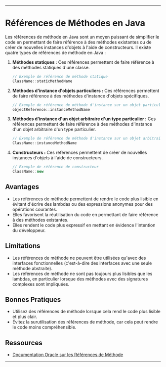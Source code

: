 ---

# Références de Méthodes en Java

Les références de méthode en Java sont un moyen puissant de simplifier le code en permettant de faire référence à des méthodes existantes ou de créer de nouvelles instances d'objets à l'aide de constructeurs. Il existe quatre types de références de méthode en Java :

1. **Méthodes statiques :** Ces références permettent de faire référence à des méthodes statiques d'une classe.

    ```java
    // Exemple de référence de méthode statique
    ClassName::staticMethodName
    ```

2. **Méthodes d'instance d'objets particuliers :** Ces références permettent de faire référence à des méthodes d'instance d'objets spécifiques.

    ```java
    // Exemple de référence de méthode d'instance sur un objet particulier
    objectReference::instanceMethodName
    ```

3. **Méthodes d'instance d'un objet arbitraire d'un type particulier :** Ces références permettent de faire référence à des méthodes d'instance d'un objet arbitraire d'un type particulier.

    ```java
    // Exemple de référence de méthode d'instance sur un objet arbitraire d'un type particulier
    ClassName::instanceMethodName
    ```

4. **Constructeurs :** Ces références permettent de créer de nouvelles instances d'objets à l'aide de constructeurs.

    ```java
    // Exemple de référence de constructeur
    ClassName::new
    ```

## Avantages

- Les références de méthode permettent de rendre le code plus lisible en évitant d'écrire des lambdas ou des expressions anonymes pour des opérations courantes.
- Elles favorisent la réutilisation du code en permettant de faire référence à des méthodes existantes.
- Elles rendent le code plus expressif en mettant en évidence l'intention du développeur.

## Limitations

- Les références de méthode ne peuvent être utilisées qu'avec des interfaces fonctionnelles (c'est-à-dire des interfaces avec une seule méthode abstraite).
- Les références de méthode ne sont pas toujours plus lisibles que les lambdas, en particulier lorsque des méthodes avec des signatures complexes sont impliquées.

## Bonnes Pratiques

- Utilisez des références de méthode lorsque cela rend le code plus lisible et plus clair.
- Évitez la surutilisation des références de méthode, car cela peut rendre le code moins compréhensible.

## Ressources

- [Documentation Oracle sur les Références de Méthode](https://docs.oracle.com/javase/tutorial/java/javaOO/methodreferences.html)

---